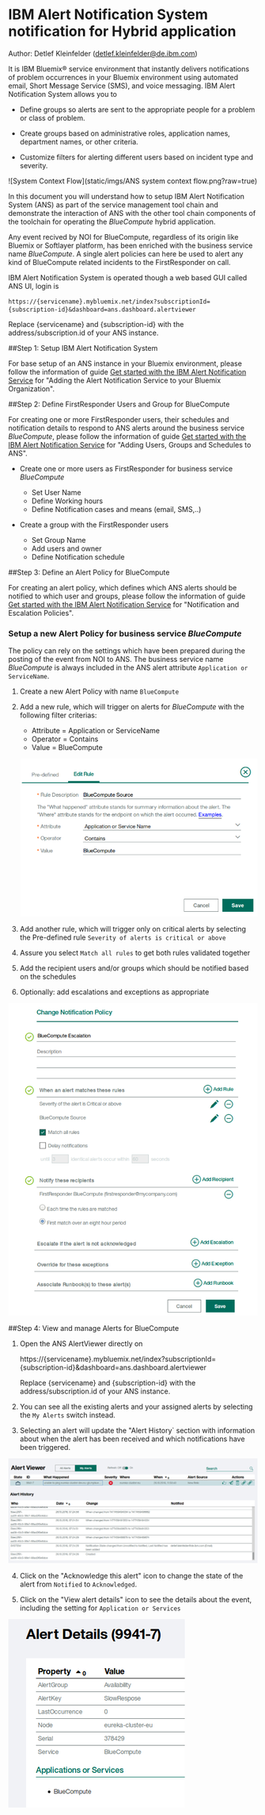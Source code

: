 # IBM Alert Notification System notification for Hybrid application
Author: Detlef Kleinfelder (detlef.kleinfelder@de.ibm.com)

It is IBM Bluemix®	service environment that instantly	delivers notifications	of problem occurrences in your	Bluemix	environment	using automated email, Short Message Service (SMS), and voice	messaging.
IBM Alert Notification System allows you to 

+ Define groups	so alerts are sent to the appropriate	people for a problem or class of problem.

+ Create groups	based on administrative roles,	application	names, department names, or other criteria.	

+ Customize	filters	for	alerting different users based	on incident type and severity.	
  

![System Context Flow](static/imgs/ANS system context flow.png?raw=true)  

In this document you will understand how to setup IBM Alert Notification System (ANS) as part of the service management tool chain and demonstrate the interaction of ANS with the other tool chain components of the toolchain for operating the _BlueCompute_ hybrid application.

Any event recived by NOI for BlueCompute, regardless of its origin like Bluemix or Softlayer platform, has been enriched with the business service name _BlueCompute_. A single alert policies can here be used to alert any kind of BlueCompute related incidents to the FirstResponder on call.


IBM Alert Notification System is operated though a web based GUI called ANS UI, login is 

    https://{servicename}.mybluemix.net/index?subscriptionId={subscription-id}&dashboard=ans.dashboard.alertviewer 

Replace {servicename} and {subscription-id} with the address/subscription.id of your ANS instance.


##Step 1: Setup IBM Alert Notification System

For base setup of an ANS instance in your Bluemix environment, please follow the information of guide [Get started with the IBM Alert Notification Service](https://developer.ibm.com/cloudarchitecture/docs/service-management/ibm-alert-notification-service/) for "Adding the Alert Notification Service to your Bluemix Organization".

##Step 2: Define FirstResponder Users and Group for BlueCompute

For creating one or more FirstResponder users, their schedules and notification details to respond to ANS alerts around the business service _BlueCompute_, please follow the information of guide [Get started with the IBM Alert Notification Service](https://developer.ibm.com/cloudarchitecture/docs/service-management/ibm-alert-notification-service/) for "Adding Users, Groups and Schedules to ANS".

+ Create one or more users as FirstResponder for business service _BlueCompute_
    + Set User Name 
    + Define Working hours
    + Define Notification cases and means (email, SMS,..)

+ Create a group with the FirstResponder users
    + Set Group Name
    + Add users and owner
    + Define Notification schedule

##Step 3: Define an Alert Policy for BlueCompute

For creating an alert policy, which defines which ANS alerts should be notified to which user and groups, please follow the information of guide [Get started with the IBM Alert Notification Service](https://developer.ibm.com/cloudarchitecture/docs/service-management/ibm-alert-notification-service/) for "Notification and Escalation Policies".

### Setup a new Alert Policy for business service _BlueCompute_
The policy can rely on the settings which have been prepared during the posting of the event from NOI to ANS. The business service name _BlueCompute_ is always included in the ANS alert attribute `Application or ServiceName`. 

1. Create a new Alert Policy with name `BlueCompute`
2. Add a new rule, which will trigger on alerts for _BlueCompute_ with the following filter criterias:
    + Attribute = Application or ServiceName 
    + Operator  = Contains
    + Value     = BlueCompute
    
    ![Add rule](ANS_alert_policy_rule_for_BlueCompute.png?raw=true)  
3. Add another rule, which will trigger only on critical alerts by selecting the Pre-defined rule `Severity of alerts is critical or above`
4. Assure you select `Match all rules` to get both rules validated together
5. Add the recipient users and/or groups which should be notified based on the schedules
6. Optionally: add escalations and exceptions as appropriate

![Add policy](ANS_notification_policy_for_BlueCompute.png?raw=true) 

##Step 4: View and manage Alerts for BlueCompute

1. Open the ANS AlertViewer directly on 

    https://{servicename}.mybluemix.net/index?subscriptionId={subscription-id}&dashboard=ans.dashboard.alertviewer

    Replace {servicename} and {subscription-id} with the address/subscription.id of your ANS instance.
    
2. You can see all the existing alerts and your assigned alerts by selecting the `My Alerts` switch instead.


3. Selecting an alert will update the "Alert History` section with information about when the alert has been received and which notifications have been triggered.

![View alert history](ANS_alert_history.png?raw=true) 

4. Click on the "Acknowledge this alert" icon to change the state of the alert from `Notified` to `Acknowledged`.

5. Click on the "View alert details" icon to see the details about the event, including the setting for `Application or Services`

![View alert details](ANS_alert_details.png?raw=true) 





